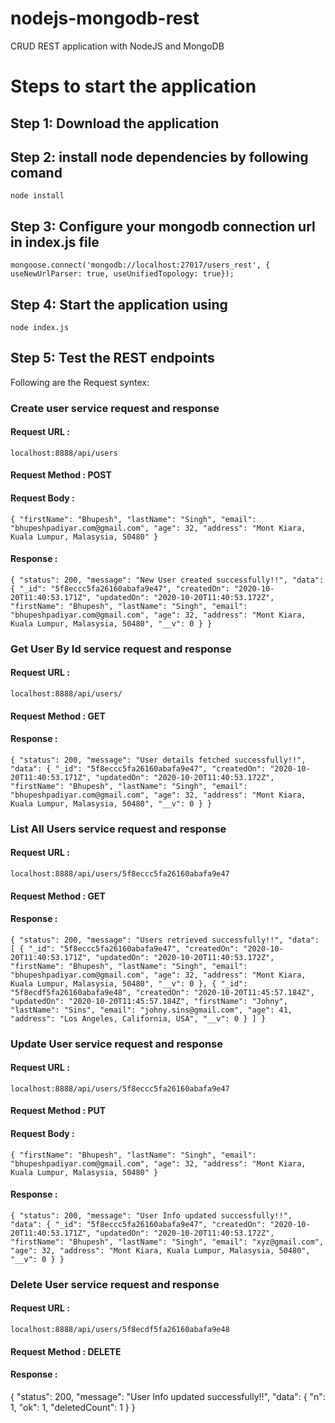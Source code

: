 # nodejs-mongodb-rest
CRUD REST application with NodeJS and MongoDB

# Steps to start the application
## Step 1: Download the application
## Step 2: install node dependencies by following comand

`node install`

## Step 3: Configure your mongodb connection url in index.js file

`mongoose.connect('mongodb://localhost:27017/users_rest', { useNewUrlParser: true, useUnifiedTopology: true});`

## Step 4: Start the application using 

`node index.js`

## Step 5: Test the REST endpoints

Following are the Request syntex:


### Create user service request and response

#### Request URL : 
`localhost:8888/api/users`

#### Request Method : POST

#### Request Body : 

`{
    "firstName": "Bhupesh",
    "lastName": "Singh",
    "email": "bhupeshpadiyar.com@gmail.com",
    "age": 32,
    "address": "Mont Kiara, Kuala Lumpur, Malasysia, 50480"
}`

#### Response : 

`{
    "status": 200,
    "message": "New User created successfully!!",
    "data": {
        "_id": "5f8eccc5fa26160abafa9e47",
        "createdOn": "2020-10-20T11:40:53.171Z",
        "updatedOn": "2020-10-20T11:40:53.172Z",
        "firstName": "Bhupesh",
        "lastName": "Singh",
        "email": "bhupeshpadiyar.com@gmail.com",
        "age": 32,
        "address": "Mont Kiara, Kuala Lumpur, Malasysia, 50480",
        "__v": 0
    }
}`


### Get User By Id service request and response

#### Request URL : 

`localhost:8888/api/users/`

#### Request Method : GET

#### Response : 

`{
    "status": 200,
    "message": "User details fetched successfully!!",
    "data": {
        "_id": "5f8eccc5fa26160abafa9e47",
        "createdOn": "2020-10-20T11:40:53.171Z",
        "updatedOn": "2020-10-20T11:40:53.172Z",
        "firstName": "Bhupesh",
        "lastName": "Singh",
        "email": "bhupeshpadiyar.com@gmail.com",
        "age": 32,
        "address": "Mont Kiara, Kuala Lumpur, Malasysia, 50480",
        "__v": 0
    }
}`


### List All Users service request and response

#### Request URL : 

`localhost:8888/api/users/5f8eccc5fa26160abafa9e47`

#### Request Method : GET

#### Response : 

`{
    "status": 200,
    "message": "Users retrieved successfully!!",
    "data": [
        {
            "_id": "5f8eccc5fa26160abafa9e47",
            "createdOn": "2020-10-20T11:40:53.171Z",
            "updatedOn": "2020-10-20T11:40:53.172Z",
            "firstName": "Bhupesh",
            "lastName": "Singh",
            "email": "bhupeshpadiyar.com@gmail.com",
            "age": 32,
            "address": "Mont Kiara, Kuala Lumpur, Malasysia, 50480",
            "__v": 0
        },
        {
            "_id": "5f8ecdf5fa26160abafa9e48",
            "createdOn": "2020-10-20T11:45:57.184Z",
            "updatedOn": "2020-10-20T11:45:57.184Z",
            "firstName": "Johny",
            "lastName": "Sins",
            "email": "johny.sins@gmail.com",
            "age": 41,
            "address": "Los Angeles, California, USA",
            "__v": 0
        }
    ]
}`

### Update User service request and response

#### Request URL : 

`localhost:8888/api/users/5f8eccc5fa26160abafa9e47`

#### Request Method : PUT

#### Request Body : 

`{
    "firstName": "Bhupesh",
    "lastName": "Singh",
    "email": "bhupeshpadiyar.com@gmail.com",
    "age": 32,
    "address": "Mont Kiara, Kuala Lumpur, Malasysia, 50480"
}`

#### Response : 

`{
    "status": 200,
    "message": "User Info updated successfully!!",
    "data": {
        "_id": "5f8eccc5fa26160abafa9e47",
        "createdOn": "2020-10-20T11:40:53.171Z",
        "updatedOn": "2020-10-20T11:40:53.172Z",
        "firstName": "Bhupesh",
        "lastName": "Singh",
        "email": "xyz@gmail.com",
        "age": 32,
        "address": "Mont Kiara, Kuala Lumpur, Malasysia, 50480",
        "__v": 0
    }
}`


### Delete User service request and response

#### Request URL : 

`localhost:8888/api/users/5f8ecdf5fa26160abafa9e48`

#### Request Method : DELETE

#### Response : 

{
    "status": 200,
    "message": "User Info updated successfully!!",
    "data": {
        "n": 1,
        "ok": 1,
        "deletedCount": 1
    }
}




